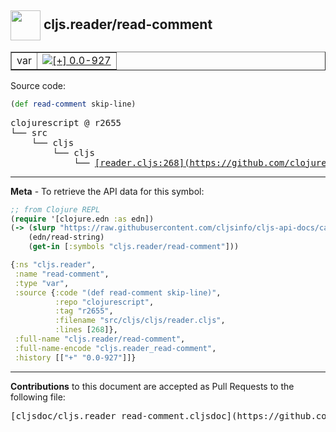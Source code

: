 ## <img width="48px" valign="middle" src="http://i.imgur.com/Hi20huC.png"> cljs.reader/read-comment

 <table border="1">
<tr>

<td>var</td>
<td><a href="https://github.com/cljsinfo/cljs-api-docs/tree/0.0-927"><img valign="middle" alt="[+] 0.0-927" src="https://img.shields.io/badge/+-0.0--927-lightgrey.svg"></a> </td>
</tr>
</table>






Source code:

```clj
(def read-comment skip-line)
```

 <pre>
clojurescript @ r2655
└── src
    └── cljs
        └── cljs
            └── <ins>[reader.cljs:268](https://github.com/clojure/clojurescript/blob/r2655/src/cljs/cljs/reader.cljs#L268)</ins>
</pre>


---

__Meta__ - To retrieve the API data for this symbol:

```clj
;; from Clojure REPL
(require '[clojure.edn :as edn])
(-> (slurp "https://raw.githubusercontent.com/cljsinfo/cljs-api-docs/catalog/cljs-api.edn")
    (edn/read-string)
    (get-in [:symbols "cljs.reader/read-comment"]))
```

```clj
{:ns "cljs.reader",
 :name "read-comment",
 :type "var",
 :source {:code "(def read-comment skip-line)",
          :repo "clojurescript",
          :tag "r2655",
          :filename "src/cljs/cljs/reader.cljs",
          :lines [268]},
 :full-name "cljs.reader/read-comment",
 :full-name-encode "cljs.reader_read-comment",
 :history [["+" "0.0-927"]]}

```

---

__Contributions__ to this document are accepted as Pull Requests to the following file:

 <pre>
[cljsdoc/cljs.reader_read-comment.cljsdoc](https://github.com/cljsinfo/cljs-api-docs/blob/master/cljsdoc/cljs.reader_read-comment.cljsdoc)
</pre>

